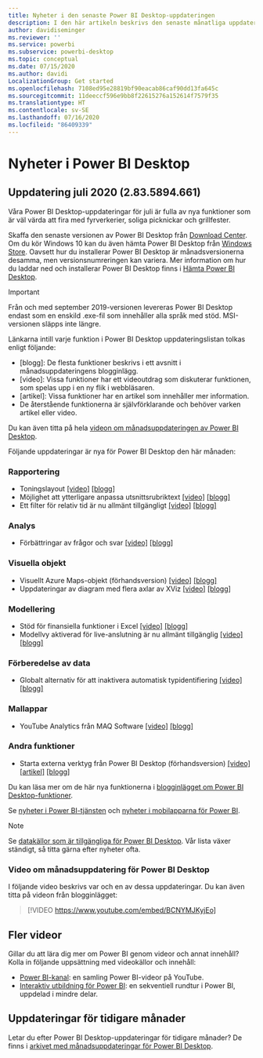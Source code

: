 ```yaml
---
title: Nyheter i den senaste Power BI Desktop-uppdateringen
description: I den här artikeln beskrivs den senaste månatliga uppdateringen för Power BI Desktop i detalj.
author: davidiseminger
ms.reviewer: ''
ms.service: powerbi
ms.subservice: powerbi-desktop
ms.topic: conceptual
ms.date: 07/15/2020
ms.author: davidi
LocalizationGroup: Get started
ms.openlocfilehash: 7108ed95e28819bf90eacab86caf90dd13fa645c
ms.sourcegitcommit: 11deeccf596e9bb8f22615276a152614f7579f35
ms.translationtype: HT
ms.contentlocale: sv-SE
ms.lasthandoff: 07/16/2020
ms.locfileid: "86409339"
---
```

# <a name="whats-new-in-power-bi-desktop"></a>Nyheter i Power BI Desktop

## <a name="july-2020-update-2835894661"></a>Uppdatering juli 2020 (2.83.5894.661)

Våra Power BI Desktop-uppdateringar för juli är fulla av nya funktioner som är väl värda att fira med fyrverkerier, soliga picknickar och grillfester. 

Skaffa den senaste versionen av Power BI Desktop från [Download Center](https://www.microsoft.com/download/details.aspx?id=58494). Om du kör Windows 10 kan du även hämta Power BI Desktop från [Windows Store](https://aka.ms/pbidesktopstore). Oavsett hur du installerar Power BI Desktop är månadsversionerna desamma, men versionsnumreringen kan variera. Mer information om hur du laddar ned och installerar Power BI Desktop finns i [Hämta Power BI Desktop](desktop-get-the-desktop.md). 

> [!IMPORTANT]
> Från och med september 2019-versionen levereras Power BI Desktop endast som en enskild .exe-fil som innehåller alla språk med stöd. MSI-versionen släpps inte längre.


Länkarna intill varje funktion i Power BI Desktop uppdateringslistan tolkas enligt följande:

* \[blogg\]: De flesta funktioner beskrivs i ett avsnitt i månadsuppdateringens blogginlägg.
* \[video\]: Vissa funktioner har ett videoutdrag som diskuterar funktionen, som spelas upp i en ny flik i webbläsaren.
* \[artikel\]: Vissa funktioner har en artikel som innehåller mer information.
* De återstående funktionerna är självförklarande och behöver varken artikel eller video.

Du kan även titta på hela [videon om månadsuppdateringen av Power BI Desktop](#power-bi-desktop-monthly-update-video).

Följande uppdateringar är nya för Power BI Desktop den här månaden:


### <a name="reporting"></a>Rapportering
* Toningslayout [[video]](https://youtu.be/BCNYMJKyjEo?t=15)  [[blogg]](https://powerbi.microsoft.com/blog/power-bi-desktop-july-2020-feature-summary/#_Gradient_legend) 
* Möjlighet att ytterligare anpassa utsnittsrubriktext [[video]](https://youtu.be/BCNYMJKyjEo?t=159) [[blogg]](https://powerbi.microsoft.com/blog/power-bi-desktop-july-2020-feature-summary/#_Ability_to_further) 
* Ett filter för relativ tid är nu allmänt tillgängligt [[video]](https://youtu.be/BCNYMJKyjEo?t=195)  [[blogg]](https://powerbi.microsoft.com/blog/power-bi-desktop-july-2020-feature-summary/#_Relative_time_filter) 


### <a name="analytics"></a>Analys
* Förbättringar av frågor och svar [[video]](https://youtu.be/BCNYMJKyjEo?t=214) [[blogg]](https://powerbi.microsoft.com/blog/power-bi-desktop-july-2020-feature-summary/#_Enhancements_to_QA) 


### <a name="visuals"></a>Visuella objekt
* Visuellt Azure Maps-objekt (förhandsversion) [[video]](https://youtu.be/BCNYMJKyjEo?t=390) [[blogg]](https://powerbi.microsoft.com/blog/power-bi-desktop-july-2020-feature-summary/#_Azure_Maps_visual)
* Uppdateringar av diagram med flera axlar av XViz [[video]](https://youtu.be/BCNYMJKyjEo?t=783) [[blogg]](https://powerbi.microsoft.com/blog/power-bi-desktop-july-2020-feature-summary/#_Updates_to_Multi_Axis)


### <a name="modeling"></a>Modellering
* Stöd för finansiella funktioner i Excel [[video]](https://youtu.be/BCNYMJKyjEo?t=812) [[blogg]](https://powerbi.microsoft.com/blog/power-bi-desktop-july-2020-feature-summary/#_Support_for_Excel)
* Modellvy aktiverad för live-anslutning är nu allmänt tillgänglig [[video]](https://youtu.be/BCNYMJKyjEo?t=956) [[blogg]](https://powerbi.microsoft.com/blog/power-bi-desktop-july-2020-feature-summary/#_Model_view_enabled)


### <a name="data-preparation"></a>Förberedelse av data
* Globalt alternativ för att inaktivera automatisk typidentifiering [[video]](https://youtu.be/BCNYMJKyjEo?t=989) [[blogg]](https://powerbi.microsoft.com/blog/power-bi-desktop-july-2020-feature-summary/#_Global_option_to) 


### <a name="template-apps"></a>Mallappar
* YouTube Analytics från MAQ Software [[video]](https://youtu.be/BCNYMJKyjEo?t=1035)  [[blogg]](https://powerbi.microsoft.com/blog/power-bi-desktop-july-2020-feature-summary/#_YouTube_Analytics_by)


### <a name="other-features"></a>Andra funktioner
* Starta externa verktyg från Power BI Desktop (förhandsversion) [[video]](https://youtu.be/BCNYMJKyjEo?t=1066) [[artikel]](../create-reports/desktop-external-tools.md) [[blogg]](https://powerbi.microsoft.com/blog/power-bi-desktop-july-2020-feature-summary/#_Launch_external_tools) 


Du kan läsa mer om de här nya funktionerna i [blogginlägget om Power BI Desktop-funktioner](https://powerbi.microsoft.com/blog/power-bi-desktop-july-2020-feature-summary/).

Se [nyheter i Power BI-tjänsten](service-whats-new.md) och [nyheter i mobilapparna för Power BI](../consumer/mobile/mobile-whats-new-in-the-mobile-apps.md).

> [!NOTE]
> Se [datakällor som är tillgängliga för Power BI Desktop](../connect-data/desktop-data-sources.md). Vår lista växer ständigt, så titta gärna efter nyheter ofta.


### <a name="power-bi-desktop-monthly-update-video"></a>Video om månadsuppdatering för Power BI Desktop
I följande video beskrivs var och en av dessa uppdateringar. Du kan även titta på videon från blogginlägget:

> [!VIDEO https://www.youtube.com/embed/BCNYMJKyjEo]

## <a name="more-videos"></a>Fler videor

Gillar du att lära dig mer om Power BI genom videor och annat innehåll? Kolla in följande uppsättning med videokällor och innehåll:

-   [Power BI-kanal](https://www.youtube.com/user/mspowerbi): en samling Power BI-videor på YouTube.
-   [Interaktiv utbildning för Power BI](https://powerbi.microsoft.com/guided-learning/): en sekventiell rundtur i Power BI, uppdelad i mindre delar.

## <a name="updates-for-previous-months"></a>Uppdateringar för tidigare månader

Letar du efter Power BI Desktop-uppdateringar för tidigare månader? De finns i [arkivet med månadsuppdateringar för Power BI Desktop](desktop-latest-update-archive.md).
